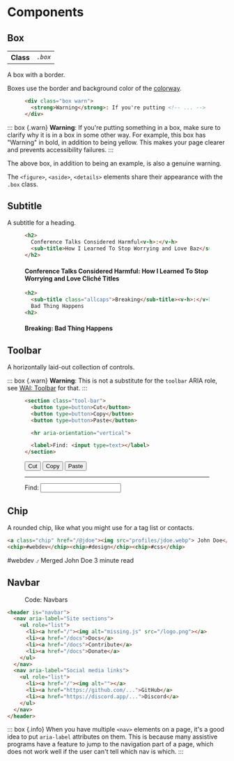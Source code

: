 
# Components


## Box

<table>
<th scope="row">Class<td><dfn><code>.box</code></dfn>
</table>

A box with a border.

Boxes use the border and background color of the [colorway][].

<figure>

  ~~~ html
  <div class="box warn">
    <strong>Warning</strong>: If you're putting <!-- ... -->
  </div>
  ~~~

</figure>

::: box {.warn}
**Warning**: If you're putting something in a box, make sure to clarify
why it is in a box in some other way. For example, this box has "Warning" in
bold, in addition to being yellow. This makes your page clearer and prevents
accessibility failures.
:::

The above box, in addition to being an example, is also a genuine warning.

The `<figure>`, `<aside>`, `<details>` elements share their appearance with the
`.box` class.


## Subtitle

A subtitle for a heading.

<figure>

  ~~~ html
  <h2>
    Conference Talks Considered Harmful<v-h>:</v-h>
    <sub-title>How I Learned To Stop Worrying and Love Baz</sub-title>
  </h2>
  ~~~

<h4 class=h2>
  Conference Talks Considered Harmful<v-h>:</v-h>
  <sub-title>How I Learned To Stop Worrying and Love Cliché Titles</sub-title>
</h4>

</figure>

<figure>

  ~~~ html
  <h2>
    <sub-title class="allcaps">Breaking</sub-title><v-h>:</v-h>
    Bad Thing Happens
  <h2>
  ~~~

<h4 class=h2>
  <sub-title class="allcaps">Breaking</sub-title><v-h>:</v-h>
  Bad Thing Happens
<h4>

</figure>


## Toolbar

A horizontally laid-out collection of controls.

::: box {.warn}
**Warning**: This is not a substitute for the `toolbar` ARIA role, see
[WAI: Toolbar][] for that.
:::

<figure>

  ~~~ html
  <section class="tool-bar">
    <button type=button>Cut</button>
    <button type=button>Copy</button>
    <button type=button>Paste</button>

    <hr aria-orientation="vertical">

    <label>Find: <input type=text></label>
  </section>
  ~~~


  <section class="tool-bar">
    <button type=button>Cut</button>
    <button type=button>Copy</button>
    <button type=button>Paste</button>
    <hr aria-orientation="vertical">
    <label>Find: <input type=text></label>
  </section>

</figure>

[WAI: Toolbar]: https://www.w3.org/TR/wai-aria-practices/#toolbar


## Chip

A rounded chip, like what you might use for a tag list or contacts.

  ~~~ html
  <a class="chip" href="/@jdoe"><img src="profiles/jdoe.webp"> John Doe</a>
  <chip>#webdev</chip><chip>#design</chip><chip>#css</chip>
  ~~~

<chip class=info>#webdev</chip> <chip class=ok>⍻ Merged</chip> <chip>John Doe</chip> <chip class=warn>3 minute read</chip>  


## Navbar

<figure>
<figraption>Code: Navbars</figure>

  ~~~ html
  <header is="navbar">
    <nav aria-label="Site sections">
      <ul role="list">
        <li><a href="/"><img alt="missing.js" src="/logo.png"></a>
        <li><a href="/docs">Docs</a>
        <li><a href="/docs">Contribute</a>
        <li><a href="/docs">Donate</a>
      </ul>
    </nav>
    <nav aria-label="Social media links">
      <ul role="list">
        <li><a href="/"><img alt=""></a>
        <li><a href="https://github.com/...">GitHub</a>
        <li><a href="https://discord.app/...">Discord</a>
      </ul>
    </nav>
  </header>
  ~~~

</figure>

::: box {.info}
When you have multiple `<nav>` elements on a page, it's a good idea to put
`aria-label` attributes on them. This is because many assistive programs have
a feature to jump to the navigation part of a page, which does not work well if
the user can't tell which nav is which.
:::


[colorway]: /docs/colorways
